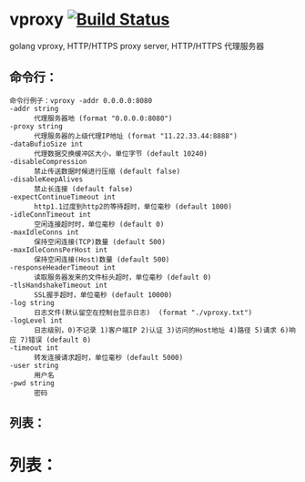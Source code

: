 # vproxy [![Build Status](https://travis-ci.org/456vv/vproxy.svg?branch=master)](https://travis-ci.org/456vv/vproxy)
golang vproxy, HTTP/HTTPS proxy server, HTTP/HTTPS 代理服务器

命令行：
-----------------------------------
    命令行例子：vproxy -addr 0.0.0.0:8080
    -addr string
          代理服务器地 (format "0.0.0.0:8080")
    -proxy string
          代理服务器的上级代理IP地址 (format "11.22.33.44:8888")
    -dataBufioSize int
          代理数据交换缓冲区大小，单位字节 (default 10240)
    -disableCompression
          禁止传送数据时候进行压缩 (default false)
    -disableKeepAlives
          禁止长连接 (default false)
    -expectContinueTimeout int
          http1.1过度到http2的等待超时，单位毫秒 (default 1000)
    -idleConnTimeout int
          空闲连接超时时，单位毫秒 (default 0)
    -maxIdleConns int
          保持空闲连接(TCP)数量 (default 500)
    -maxIdleConnsPerHost int
          保持空闲连接(Host)数量 (default 500)
    -responseHeaderTimeout int
          读取服务器发来的文件标头超时，单位毫秒 (default 0)
    -tlsHandshakeTimeout int
          SSL握手超时，单位毫秒 (default 10000)
    -log string
          日志文件(默认留空在控制台显示日志)  (format "./vproxy.txt")
    -logLevel int
          日志级别，0)不记录 1)客户端IP 2)认证 3)访问的Host地址 4)路径 5)请求 6)响应 7)错误 (default 0)
    -timeout int
          转发连接请求超时，单位毫秒 (default 5000)
    -user string
          用户名
    -pwd string
          密码

列表：
-----------------------------------
# **列表：**
```go
```